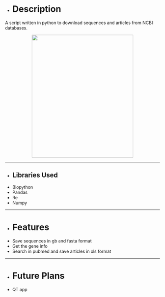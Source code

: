 - # Description
A script written in python to download sequences and articles from NCBI databases.

<center>
<img src="https://user-images.githubusercontent.com/89016694/188659123-232119ce-5962-401b-afc9-2ac09b3d86c1.png" width="330" height="400">
</center>

---
- ## Libraries Used
- Biopython
- Pandas
- Re
- Numpy

----
- # Features
- Save sequences in gb and fasta format
- Get the gene info
- Search in pubmed and save articles in xls format

---
- # Future Plans
- QT app
